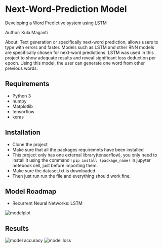 # Next-Word-Prediction Model

Developing a Word Predictive system using LSTM

Author: Kula Maganti 

About:
Text generation or specifically next-word prediction, allows users to type with errors and faster. Models such as LSTM and other RNN models are specifically chosen for next-word predictions. LSTM was used in this project to show adequate results and reveal significant loss deduction per epoch. Using this model, the user can generate one word from other previous words.
## Requirements

- Python 3
- numpy
- Matplotlib
- tensorflow
- keras
## Installation

- Clone the project
- Make sure that all the packages requiremnts have been installed 
- This project only has one external library(tensorflow), you only need to install it using the command `!pip install (package_name)` in jupyter notebook cell, just before importing them.
- Make sure the dataset.txt is downloaded
- Then just run run the file and everything should work fine. 

## Model Roadmap 

- Recurrent Neural Networks: LSTM


![modelplot](https://user-images.githubusercontent.com/52979397/145610841-d4cc0fcd-e7f6-4233-b22a-228e7ac77942.png)
## Results
![model accuracy](https://user-images.githubusercontent.com/52979397/145611002-051267a2-8d21-4f75-bfa5-ccd41d71ba56.png)
![model loss](https://user-images.githubusercontent.com/52979397/145611010-4eba957f-df3d-4981-8f2a-cbe55ff97daa.png)
